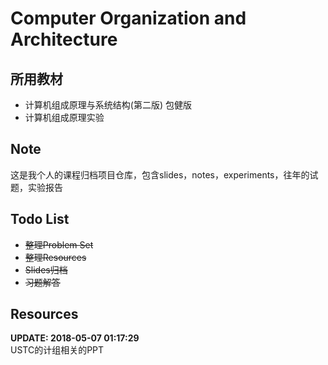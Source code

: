 # Computer Organization and Architecture
## 所用教材
- 计算机组成原理与系统结构(第二版) 包健版
- 计算机组成原理实验
## Note
这是我个人的课程归档项目仓库，包含slides，notes，experiments，往年的试题，实验报告
## Todo List
- ~~整理Problem Set~~
- ~~整理Resources~~
- ~~Slides归档~~
- ~~习题解答~~

## Resources
**UPDATE: 2018-05-07 01:17:29**  
USTC的计组相关的PPT
